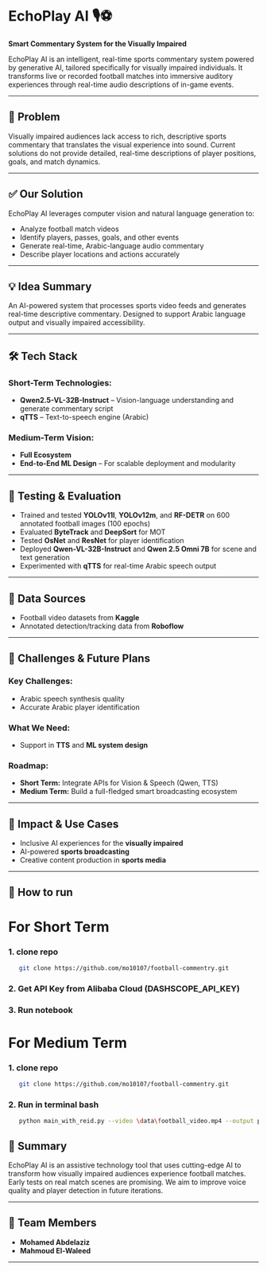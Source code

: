 # EchoPlay AI 🎙️⚽

**Smart Commentary System for the Visually Impaired**

EchoPlay AI is an intelligent, real-time sports commentary system powered by generative AI, tailored specifically for visually impaired individuals. It transforms live or recorded football matches into immersive auditory experiences through real-time audio descriptions of in-game events.

---

## 📌 Problem

Visually impaired audiences lack access to rich, descriptive sports commentary that translates the visual experience into sound. Current solutions do not provide detailed, real-time descriptions of player positions, goals, and match dynamics.

---

## ✅ Our Solution

EchoPlay AI leverages computer vision and natural language generation to:
- Analyze football match videos
- Identify players, passes, goals, and other events
- Generate real-time, Arabic-language audio commentary
- Describe player locations and actions accurately

---

## 💡 Idea Summary

An AI-powered system that processes sports video feeds and generates real-time descriptive commentary. Designed to support Arabic language output and visually impaired accessibility.

---

## 🛠️ Tech Stack

### Short-Term Technologies:
- **Qwen2.5-VL-32B-Instruct** – Vision-language understanding and generate commentary script
- **qTTS** – Text-to-speech engine (Arabic)

### Medium-Term Vision:
- **Full Ecosystem** 
- **End-to-End ML Design** – For scalable deployment and modularity

---

## 🧪 Testing & Evaluation

- Trained and tested **YOLOv11l**, **YOLOv12m**, and **RF-DETR** on 600 annotated football images (100 epochs)
- Evaluated **ByteTrack** and **DeepSort** for MOT
- Tested **OsNet** and **ResNet** for player identification
- Deployed **Qwen-VL-32B-Instruct** and **Qwen 2.5 Omni 7B** for scene and text generation
- Experimented with **qTTS** for real-time Arabic speech output

---

## 📂 Data Sources

- Football video datasets from **Kaggle**
- Annotated detection/tracking data from **Roboflow**

---

## 🚧 Challenges & Future Plans

### Key Challenges:
- Arabic speech synthesis quality
- Accurate Arabic player identification

### What We Need:
- Support in **TTS** and **ML system design**

### Roadmap:
- **Short Term:** Integrate APIs for Vision & Speech (Qwen, TTS)
- **Medium Term:** Build a full-fledged smart broadcasting ecosystem

---

## 🎯 Impact & Use Cases

- Inclusive AI experiences for the **visually impaired**
- AI-powered **sports broadcasting**
- Creative content production in **sports media**

---

## 🎥 How to run 

# For Short Term 

### 1. clone repo
```bash
   git clone https://github.com/mo10107/football-commentry.git
```
### 2. Get API Key from Alibaba Cloud (DASHSCOPE_API_KEY)

### 3. Run notebook

# For Medium Term

### 1. clone repo
```bash
   git clone https://github.com/mo10107/football-commentry.git
```
### 2. Run in terminal bash

```bash
   python main_with_reid.py --video \data\football_video.mp4 --output processed_video.mp4
```

## 📌 Summary

EchoPlay AI is an assistive technology tool that uses cutting-edge AI to transform how visually impaired audiences experience football matches. Early tests on real match scenes are promising. We aim to improve voice quality and player detection in future iterations.

---

## 🙌 Team Members

- **Mohamed Abdelaziz**
- **Mahmoud El-Waleed**

---

